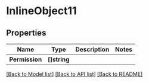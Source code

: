 # InlineObject11

## Properties

Name | Type | Description | Notes
------------ | ------------- | ------------- | -------------
**Permission** | **[]string** |  | 

[[Back to Model list]](../README.md#documentation-for-models) [[Back to API list]](../README.md#documentation-for-api-endpoints) [[Back to README]](../README.md)


